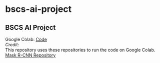 # bscs-ai-project
<h2>BSCS AI Project</h2>
Google Colab: <a href="https://colab.research.google.com/drive/1lU3aLkAuNBXIle5XYXdWXy4ueyDVoeLw?usp=sharing">Code</a><br>
<i>Credit:</i><br>
This repository uses these repositories to run the code on Google Colab.
<a href="https://github.com/matterport/Mask_RCNN.git">Mask R-CNN Repository</a><br>



